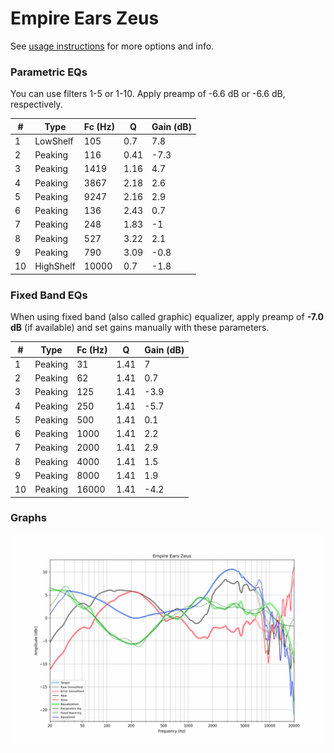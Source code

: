 # Empire Ears Zeus
See [usage instructions](https://github.com/jaakkopasanen/AutoEq#usage) for more options and info.

### Parametric EQs
You can use filters 1-5 or 1-10. Apply preamp of -6.6 dB or -6.6 dB, respectively.

|   # | Type      |   Fc (Hz) |    Q |   Gain (dB) |
|-----|-----------|-----------|------|-------------|
|   1 | LowShelf  |       105 | 0.7  |         7.8 |
|   2 | Peaking   |       116 | 0.41 |        -7.3 |
|   3 | Peaking   |      1419 | 1.16 |         4.7 |
|   4 | Peaking   |      3867 | 2.18 |         2.6 |
|   5 | Peaking   |      9247 | 2.16 |         2.9 |
|   6 | Peaking   |       136 | 2.43 |         0.7 |
|   7 | Peaking   |       248 | 1.83 |        -1   |
|   8 | Peaking   |       527 | 3.22 |         2.1 |
|   9 | Peaking   |       790 | 3.09 |        -0.8 |
|  10 | HighShelf |     10000 | 0.7  |        -1.8 |

### Fixed Band EQs
When using fixed band (also called graphic) equalizer, apply preamp of **-7.0 dB** (if available) and set gains manually with these parameters.

|   # | Type    |   Fc (Hz) |    Q |   Gain (dB) |
|-----|---------|-----------|------|-------------|
|   1 | Peaking |        31 | 1.41 |         7   |
|   2 | Peaking |        62 | 1.41 |         0.7 |
|   3 | Peaking |       125 | 1.41 |        -3.9 |
|   4 | Peaking |       250 | 1.41 |        -5.7 |
|   5 | Peaking |       500 | 1.41 |         0.1 |
|   6 | Peaking |      1000 | 1.41 |         2.2 |
|   7 | Peaking |      2000 | 1.41 |         2.9 |
|   8 | Peaking |      4000 | 1.41 |         1.5 |
|   9 | Peaking |      8000 | 1.41 |         1.9 |
|  10 | Peaking |     16000 | 1.41 |        -4.2 |

### Graphs
![](./Empire%20Ears%20Zeus.png)
